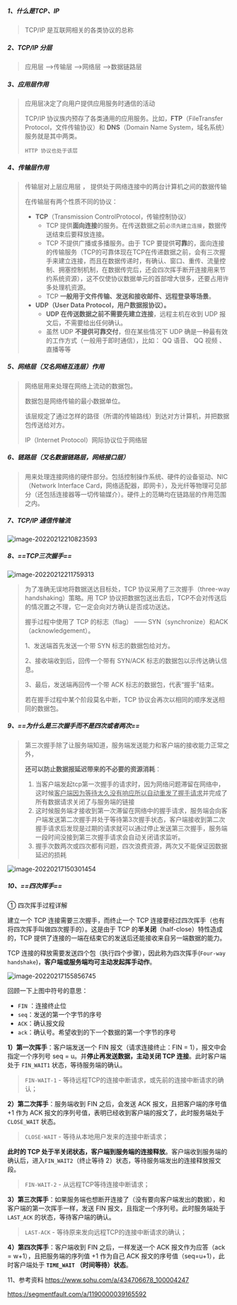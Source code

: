 ##### 1、什么是TCP、IP

> TCP/IP 是互联网相关的各类协议的总称

##### 2、TCP/IP 分层

> 应用层 —>传输层 —>网络层 —>数据链路层

##### 3、应用层作用

> 应用层决定了向用户提供应用服务时通信的活动
>
> TCP/IP 协议族内预存了各类通用的应用服务。比如，**FTP**（FileTransfer Protocol，文件传输协议）和 **DNS**（Domain Name System，域名系统）服务就是其中两类。
>
> `HTTP 协议也处于该层`

##### 4、传输层作用

> 传输层对上层应用层 ， 提供处于网络连接中的两台计算机之间的数据传输
>
> 在传输层有两个性质不同的协议：
>
> - **TCP**（Transmission ControlProtocol，传输控制协议）
>   - TCP 提供**面向连接**的服务。在传送数据之前`必须先建立连接`，数据传送结束后要释放连接。
>   - TCP 不提供广播或多播服务。由于 TCP 要提供**可靠**的，面向连接的传输服务（TCP的可靠体现在TCP在传递数据之前，会有三次握手来建立连接，而且在数据传递时，有确认、窗口、重传、流量控制、拥塞控制机制，在数据传完后，还会四次挥手断开连接用来节约系统资源），这不仅使协议数据单元的首部增大很多，还要占用许多处理机资源。
>   - TCP **一般用于文件传输、发送和接收邮件、远程登录等场景**。
> - **UDP（User Data Protocol，用户数据报协议）。**
>   - **UDP 在传送数据之前不需要先建立连接**，远程主机在收到 UDP 报文后，不需要给出任何确认。
>   - 虽然 UDP **不提供可靠交付**，但在某些情况下 UDP 确是一种最有效的工作方式（一般用于即时通信），比如： QQ 语音、 QQ 视频 、直播等等

##### 5、网络层（又名网络互连层）作用

> 网络层用来处理在网络上流动的数据包。
>
> 数据包是网络传输的最小数据单位。
>
> 该层规定了通过怎样的路径（所谓的传输路线）到达对方计算机，并把数据包传送给对方。
>
> IP（Internet Protocol）网际协议位于网络层

##### 6、链路层（又名数据链路层，网络接口层）

> 用来处理连接网络的硬件部分。包括控制操作系统、硬件的设备驱动、NIC（Network Interface Card，网络适配器，即网卡），及光纤等物理可见部分（还包括连接器等一切传输媒介）。硬件上的范畴均在链路层的作用范围之内。

##### 7、TCP/IP 通信传输流

![image-20220212210823593](https://gitee.com/JuntengMa/imgae/raw/master/image/image-20220212210823593.png)

##### 8、==TCP三次握手==

![image-20220212211759313](https://gitee.com/JuntengMa/imgae/raw/master/image/image-20220212211759313.png)

> 为了准确无误地将数据送达目标处，TCP 协议采用了三次握手（three-way handshaking）策略。用 TCP 协议把数据包送出去后，TCP不会对传送后的情况置之不理，它一定会向对方确认是否成功送达。
>
> 握手过程中使用了 TCP 的标志（flag） —— SYN（synchronize）和ACK（acknowledgement）。
>
> 1、发送端首先发送一个带 SYN 标志的数据包给对方。
>
> 2、接收端收到后，回传一个带有 SYN/ACK 标志的数据包以示传达确认信息。
>
> 3、最后，发送端再回传一个带 ACK 标志的数据包，代表“握手”结束。
>
> 若在握手过程中某个阶段莫名中断，TCP 协议会再次以相同的顺序发送相同的数据包。

##### 9、==为什么是三次握手而不是四次或者两次==

> 第三次握手除了让服务端知道，服务端发送能力和客户端的接收能力正常之外，
>
> **还可以防止数据报延迟带来的不必要的资源消耗**：
>
> 1. 当客户端发起tcp第一次握手的请求时，因为网络问题滞留在网络中，这时候<u>客户端因为等待太久没有响应所以自动重发了握手请求</u>并完成了所有数据请求关闭了与服务端的链接
> 2. 这时候服务端才接收到第一次滞留在网络中的握手请求，服务端会向客户端发送第二次握手并处于等待第3次握手状态，客户端接收到第二次握手请求后发现是过期的请求就可以通过停止发送第三次握手，服务端一段时间没接到第三次握手请求会自动关闭请求监听。
> 3. 握手次数两次或四次都有问题，四次浪费资源，两次又不能保证因数据延迟的损耗

![image-20220217150301454](https://gitee.com/JuntengMa/imgae/raw/master/202202171503538.png)

##### 10、==四次挥手==

① 四次挥手过程详解

建立一个 TCP 连接需要三次握手，而终止一个 TCP 连接要经过四次挥手（也有将四次挥手叫做四次握手的）。这是由于 TCP 的**半关闭**（half-close）特性造成的，TCP 提供了连接的一端在结束它的发送后还能接收来自另一端数据的能力。

TCP 连接的释放需要发送四个包（执行四个步骤），因此称为四次挥手(`Four-way handshake`)，**客户端或服务端均可主动发起挥手动作**。

![image-20220217155856745](https://gitee.com/JuntengMa/imgae/raw/master/202202171558813.png)

回顾一下上图中符号的意思：

- `FIN` ：连接终止位
- `seq`：发送的第一个字节的序号
- `ACK`：确认报文段
- `ack`：确认号。希望收到的下一个数据的第一个字节的序号

**1）第一次挥手**：客户端发送一个 FIN 报文（请求连接终止：FIN = 1），报文中会指定一个序列号 seq = u。并**停止再发送数据，主动关闭 TCP 连接**。此时客户端处于 `FIN_WAIT1` 状态，等待服务端的确认。

> `FIN-WAIT-1` - 等待远程TCP的连接中断请求，或先前的连接中断请求的确认；

**2）第二次挥手**：服务端收到 FIN 之后，会发送 ACK 报文，且把客户端的序号值 +1 作为 ACK 报文的序列号值，表明已经收到客户端的报文了，此时服务端处于 `CLOSE_WAIT` 状态。

> `CLOSE-WAIT` - 等待从本地用户发来的连接中断请求；

**此时的 TCP 处于半关闭状态，客户端到服务端的连接释放**。客户端收到服务端的确认后，进入`FIN_WAIT2`（终止等待 2）状态，等待服务端发出的连接释放报文段。

> `FIN-WAIT-2` - 从远程TCP等待连接中断请求；

**3）第三次挥手**：如果服务端也想断开连接了（没有要向客户端发出的数据），和客户端的第一次挥手一样，发送 FIN 报文，且指定一个序列号。此时服务端处于 `LAST_ACK` 的状态，等待客户端的确认。

> `LAST-ACK` - 等待原来发向远程TCP的连接中断请求的确认；

**4）第四次挥手**：客户端收到 FIN 之后，一样发送一个 ACK 报文作为应答（ack = w+1），且把服务端的序列值 +1 作为自己 ACK 报文的序号值（seq=u+1），此时客户端处于 **`TIME_WAIT` （时间等待）状态**。

11、参考资料
https://www.sohu.com/a/434706678_100004247

https://segmentfault.com/a/1190000039165592